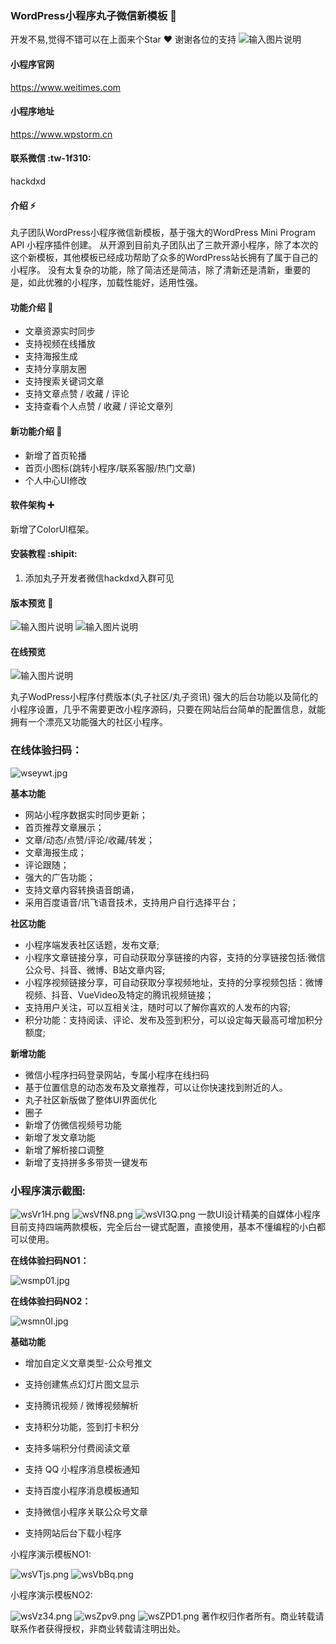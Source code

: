 ### WordPress小程序丸子微信新模板 :star2: 
开发不易,觉得不错可以在上面来个Star :heart: 谢谢各位的支持
![输入图片说明](https://images.gitee.com/uploads/images/2020/1011/015017_26ef9296_1562006.png "微信截图_20201011015216.png")

#### 小程序官网
https://www.weitimes.com

#### 小程序地址 
https://www.wpstorm.cn

#### 联系微信 :tw-1f310: 
hackdxd

#### 介绍 :zap: 
丸子团队WordPress小程序微信新模板，基于强大的WordPress Mini Program API 小程序插件创建。
从开源到目前丸子团队出了三款开源小程序，除了本次的这个新模板，其他模板已经成功帮助了众多的WordPress站长拥有了属于自己的小程序。
没有太复杂的功能，除了简洁还是简洁，除了清新还是清新，重要的是，如此优雅的小程序，加载性能好，适用性强。

#### 功能介绍 :radio_button: 
- 文章资源实时同步
- 支持视频在线播放
- 支持海报生成
- 支持分享朋友圈
- 支持搜索关键词文章
- 支持文章点赞 / 收藏 / 评论
- 支持查看个人点赞 / 收藏 / 评论文章列

#### 新功能介绍 :radio_button: 
- 新增了首页轮播
- 首页小图标(跳转小程序/联系客服/热门文章)
- 个人中心UI修改

#### 软件架构 :heavy_plus_sign: 
新增了ColorUI框架。


#### 安装教程 :shipit: 

1.  添加丸子开发者微信hackdxd入群可见



#### 版本预览 :eyes: 

![输入图片说明](https://images.gitee.com/uploads/images/2020/1011/013424_ef0dbd05_1562006.png "1.png")
![输入图片说明](https://images.gitee.com/uploads/images/2020/1011/013440_50da6b2e_1562006.png "2.png")

#### 在线预览

![输入图片说明](https://images.gitee.com/uploads/images/2020/1011/014255_155f7958_1562006.png "mini-program-demo.png")

丸子WodPress小程序付费版本(丸子社区/丸子资讯)
强大的后台功能以及简化的小程序设置，几乎不需要更改小程序源码，只要在网站后台简单的配置信息，就能拥有一个漂亮又功能强大的社区小程序。

### 在线体验扫码：


![wseywt.jpg](https://s1.ax1x.com/2020/09/14/wseywt.jpg)

**基本功能**
- 网站小程序数据实时同步更新；
- 首页推荐文章展示；
- 文章/动态/点赞/评论/收藏/转发；
- 文章海报生成；
- 评论跟随；
- 强大的广告功能；
- 支持文章内容转换语音朗诵，
- 采用百度语音/讯飞语音技术，支持用户自行选择平台；

**社区功能**

- 小程序端发表社区话题，发布文章;
- 小程序文章链接分享，可自动获取分享链接的内容，支持的分享链接包括:微信公众号、抖音、微博、B站文章内容;
- 小程序视频链接分享，可自动获取分享视频地址，支持的分享视频包括：微博视频、抖音、VueVideo及特定的腾讯视频链接；
- 支持用户关注，可以互相关注，随时可以了解你喜欢的人发布的内容;
- 积分功能：支持阅读、评论、发布及签到积分，可以设定每天最高可增加积分额度;

**新增功能**

- 微信小程序扫码登录网站，专属小程序在线扫码
- 基于位置信息的动态发布及文章推荐，可以让你快速找到附近的人。
- 丸子社区新版做了整体UI界面优化
- 圈子
- 新增了仿微信视频号功能
- 新增了发文章功能
- 新增了解析接口调整
- 新增了支持拼多多带货一键发布

### 小程序演示截图:

![wsVr1H.png](https://s1.ax1x.com/2020/09/14/wsVr1H.png)
![wsVfN8.png](https://s1.ax1x.com/2020/09/14/wsVfN8.png)
![wsVI3Q.png](https://s1.ax1x.com/2020/09/14/wsVI3Q.png)
一款UI设计精美的自媒体小程序目前支持四端两款模板，完全后台一键式配置，直接使用，基本不懂编程的小白都可以使用。

 **在线体验扫码NO1：** 

![wsmp01.jpg](https://s1.ax1x.com/2020/09/14/wsmp01.jpg)

 **在线体验扫码NO2：** 

![wsmn0I.jpg](https://s1.ax1x.com/2020/09/14/wsmn0I.jpg)

**基础功能**

- 增加自定义文章类型-公众号推文

- 支持创建焦点幻灯片图文显示

- 支持腾讯视频 / 微博视频解析

- 支持积分功能，签到打卡积分

- 支持多端积分付费阅读文章

- 支持 QQ 小程序消息模板通知

- 支持百度小程序消息模板通知

- 支持微信小程序关联公众号文章

- 支持网站后台下载小程序

小程序演示模板NO1:

![wsVTjs.png](https://s1.ax1x.com/2020/09/14/wsVTjs.png)
![wsVbBq.png](https://s1.ax1x.com/2020/09/14/wsVbBq.png)

小程序演示模板NO2:

![wsVz34.png](https://s1.ax1x.com/2020/09/14/wsVz34.png)
![wsZpv9.png](https://s1.ax1x.com/2020/09/14/wsZpv9.png)
![wsZPD1.png](https://s1.ax1x.com/2020/09/14/wsZPD1.png)
著作权归作者所有。商业转载请联系作者获得授权，非商业转载请注明出处。